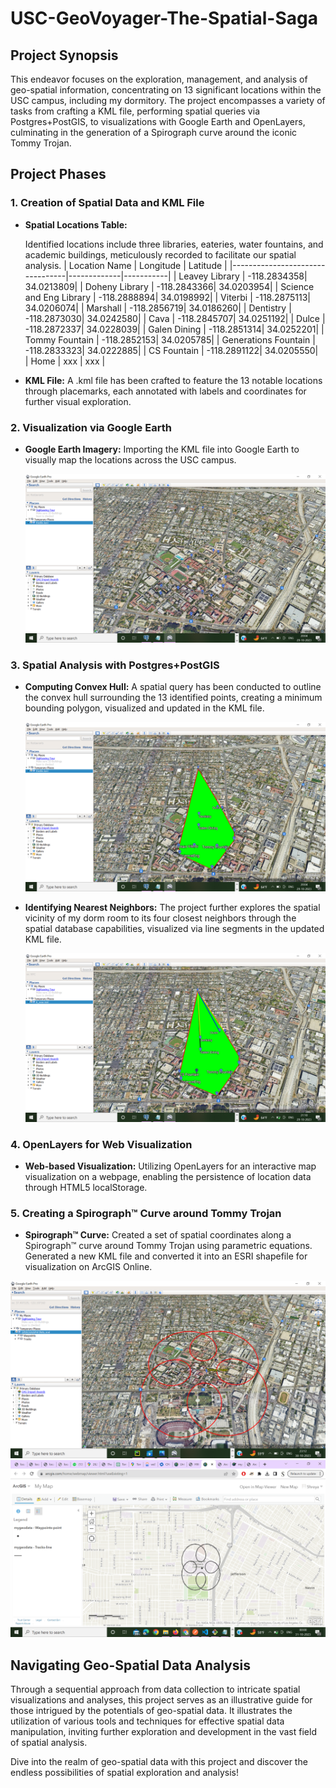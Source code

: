 # USC-GeoVoyager-The-Spatial-Saga

## Project Synopsis

This endeavor focuses on the exploration, management, and analysis of geo-spatial information, concentrating on 13 significant locations within the USC campus, including my dormitory. The project encompasses a variety of tasks from crafting a KML file, performing spatial queries via Postgres+PostGIS, to visualizations with Google Earth and OpenLayers, culminating in the generation of a Spirograph curve around the iconic Tommy Trojan.

## Project Phases

### 1. Creation of Spatial Data and KML File

- **Spatial Locations Table:**
   
  Identified locations include three libraries, eateries, water fountains, and academic buildings, meticulously recorded to facilitate our spatial analysis.
  | Location Name                   |  Longitude  |  Latitude |
  |---------------------------------|-------------|-----------|
  | Leavey Library                  | -118.2834358| 34.0213809|
  | Doheny Library                  | -118.2843366| 34.0203954|
  | Science and Eng Library         | -118.2888894| 34.0198992|
  | Viterbi                         | -118.2875113| 34.0206074|
  | Marshall                        | -118.2856719| 34.0186260|
  | Dentistry                       | -118.2873030| 34.0242580|
  | Cava                            | -118.2845707| 34.0251192|
  | Dulce                           | -118.2872337| 34.0228039|
  | Galen Dining                    | -118.2851314| 34.0252201|
  | Tommy Fountain    	            | -118.2852153| 34.0205785|
  | Generations Fountain            | -118.2833323| 34.0222885|
  | CS Fountain 		    | -118.2891122| 34.0205550|   
  | Home                            | xxx         | xxx       |

- **KML File:**
  A .kml file has been crafted to feature the 13 notable locations through placemarks, each annotated with labels and coordinates for further visual exploration.

### 2. Visualization via Google Earth

- **Google Earth Imagery:**
  Importing the KML file into Google Earth to visually map the locations across the USC campus.

  ![Google Earth](images/All_points.png)


### 3. Spatial Analysis with Postgres+PostGIS

- **Computing Convex Hull:**
  A spatial query has been conducted to outline the convex hull surrounding the 13 identified points, creating a minimum bounding polygon, visualized and updated in the KML file.

  ![Convex Hull](images/ConvexHull.png)


- **Identifying Nearest Neighbors:**
  The project further explores the spatial vicinity of my dorm room to its four closest neighbors through the spatial database capabilities, visualized via line segments in the updated KML file.

  ![Nearest Neighbours](images/K_near.png)

### 4. OpenLayers for Web Visualization

- **Web-based Visualization:**
  Utilizing OpenLayers for an interactive map visualization on a webpage, enabling the persistence of location data through HTML5 localStorage.

### 5. Creating a Spirograph™ Curve around Tommy Trojan

- **Spirograph™ Curve:**
  Created a set of spatial coordinates along a Spirograph™ curve around Tommy Trojan using parametric equations. Generated a new KML file and converted it into an ESRI shapefile for visualization on ArcGIS Online.
 
 ![Spirograph](images/Spirograph1.png)
 ![Spirograph](images/Spirograph2.png)


## Navigating Geo-Spatial Data Analysis

Through a sequential approach from data collection to intricate spatial visualizations and analyses, this project serves as an illustrative guide for those intrigued by the potentials of geo-spatial data. It illustrates the utilization of various tools and techniques for effective spatial data manipulation, inviting further exploration and development in the vast field of spatial analysis.

Dive into the realm of geo-spatial data with this project and discover the endless possibilities of spatial exploration and analysis!
